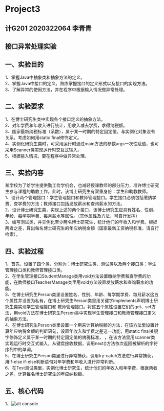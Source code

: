 # Project3
## 计G201 2020322064 李青青
## 接口异常处理实验
## 一、实验目的
1、掌握Java中抽象类和抽象方法的定义。   
2、掌握Java中接口的定义，熟练掌握接口的定义形式以及接口的实现方法。  
3、了解异常的使用方法，并在程序中根据输入情况做异常处理。
## 二、实验要求
1、在博士研究生类中实现各个接口定义的抽象方法。  
2、对年学费和年收入进行统计，用收入减去学费，求得纳税额。  
3、国家最新纳税标准（系数），属于某一时期的特定固定值，与实例化对象没有关系，考虑如何用static  final修饰定义。  
4、实例化研究生类时，可采用运行时通过main方法的参数args一次性赋值，也可采用Scanner类实现运行时交互式输入。  
5、根据输入情况，要在程序中做异常处理。  
## 三、实验内容
某学校为了给学生提供勤工俭学机会，也减轻授课教师的部分压力，准许博士研究生参与课程的助教工作。此时，该博士研究生有双重身份：学生和助教教师。  
1、设计两个管理接口：学生管理接口和教师管理接口。学生接口必须包括缴纳学费、查学费的方法；教师接口包括发放薪水和查询薪水的方法。  
2、设计博士研究生类，实现上述的两个接口，该博士研究生应具有姓名、性别、年龄、每学期学费、每月薪水等属性。（其他属性及方法，可自行发挥）  
3、编写测试类，并实例化至少两名博士研究生，统计他们的年收入和学费。根据两者之差，算出每名博士研究生的年应纳税金额（国家最新工资纳税标准，请自行检索）。
## 四、实验过程
1、首先，设置了四个类，分别为：博士研究生类、测试类以及两个接口类：学生管理接口类和教师管理接口类。  
2、在学生管理接口StudentManage类用void方法设置缴纳学费和查学费的功能，在教师接口TeacherManage类里用void方法设置发放薪水和查询薪水的功能。  
3、在博士研究生Person类里设置姓名、性别、年龄、每学期学费、每月薪水这五个属性并设置为私有，在博士研究生Person类里用关键字implements声明博士研究生类实现学生管理接口和
教师管理接口。将这五个属性设置它们的get、set方法，用void方法在博士研究生Person类中实现学生管理接口和教师管理接口定义的抽象方法。  
4、在博士研究生Person类里设置一个用来计算纳税额的方法，在该方法里设置计算年应纳税金额的判断语句，设置年收入和学费之差这一功能，用static final关键字修饰定义属于某一时期的特定固定值的纳税标准，
，在该方法里用scanner类实现运行时交互式输入，从键盘接收数据，调用next()方法依次返回被解析的字符序列中的单词。  
5、在博士研究生Person类里进行异常捕获，调用try-catch方法进行异常捕获，用if-else if-else判断语句对年学费和年收入进行异常判断。  
6、在Test测试类里，实例化博士研究生，统计他们的年收入和年学费，根据两者之差，计算每名博士研究生的年应纳税额。  
## 五、核心代码  
1、![alt console]()



